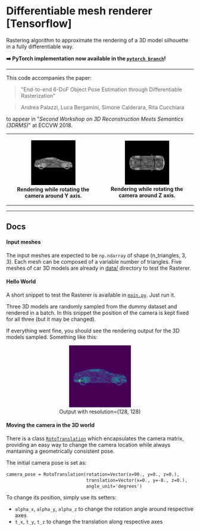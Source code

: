 # Differentiable mesh renderer [Tensorflow]
Rastering algorithm to approximate the rendering of a 3D model silhouette in a fully differentiable way.

**:arrow_right: PyTorch implementation now available in the [`pytorch branch`](https://github.com/ndrplz/tensorflow-mesh-renderer/tree/pytorch)!**

---

This code accompanies the paper:
> "End-to-end 6-DoF Object Pose Estimation through Differentiable Rasterization"

> Andrea Palazzi, Luca Bergamini, Simone Calderara, Rita Cucchiara

to appear in "*Second Workshop on 3D Reconstruction Meets Semantics (3DRMS)*" at ECCVW 2018.


<table style="width:100%">
    <tr>
        <th>
            <p align="center">
            <img src="./img/rot_y.gif" alt="Rotation on Y axis" width="50%" height="50%">
            <br>Rendering while rotating the camera around Y axis.
            </p>
        </th>
        <th>
            <p align="center">
            <img src="./img/rot_z.gif" alt="Rotation on Z axis" width="50%" height="50%">
            <br>Rendering while rotating the camera around Z axis.
            </p>
        </th>
     </tr>
 </table>

---

## Docs

#### Input meshes
The input meshes are expected to be `np.ndarray` of shape (n_triangles, 3, 3). Each mesh can be composed of a variable number of triangles. Five meshes of car 3D models are already in [data/](./data/) directory to test the Rasterer.

#### Hello World
A short snippet to test the Rasterer is available in [`main.py`](./main.py). Just run it.

Three 3D models are randomly sampled from the dummy dataset and rendered in a batch. In this snippet the position of the camera is kept fixed for all three (but it may be changed).

If everything went fine, you should see the rendering output for the 3D models sampled. Something like this:

<p align="center">
 <img src="./img/output.png" alt="render_output" width="33%" height="33%">
 <br>Output with resolution=(128, 128)
</p>

#### Moving the camera in the 3D world

There is a class [`RotoTranslation`](./rastering/rototranslation.py) which encapsulates the camera matrix, providing an easy way to change the camera location while always mantaining a geometrically consistent pose.

The initial camera pose is set as:
```
camera_pose = RotoTranslation(rotation=Vector(x=90., y=0., z=0.),
                              translation=Vector(x=0., y=-8., z=0.),
                              angle_unit='degrees')
```
To change its position, simply use its setters:
* `alpha_x`, `alpha_y`, `alpha_z` to change the rotation angle around respective axes
* `t_x`, `t_y`, `t_z` to change the translation along respective axes


